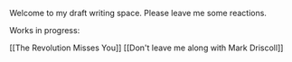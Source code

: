 Welcome to my draft writing space. Please leave me some reactions. 

Works in progress:

[[The Revolution Misses You]]
[[Don't leave me along with Mark Driscoll]]
